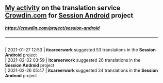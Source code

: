 ## [My activity](https://crowdin.com/profile/itcareerwork/activity "My profile") on the translation service [Crowdin.com](https://crowdin.com "crowdin.com") for [Session Android](https://crowdin.com/project/session-android "Session Android") project
##### <https://crowdin.com/project/session-android>
***
<br>| 2021-01-27 12:53 | **itcareerwork** suggested 53 translations in the **Session Android** project
<br>| 2021-02-02 03:59 | **itcareerwork** suggested 26 translations in the **Session Android** project
<br>| 2021-02-26 05:47 | **itcareerwork** suggested 34 translations in the **Session Android** project
